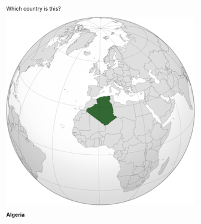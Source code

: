Which country is this?

![Map of a country](images/Algeria_(centered_orthographic_projection).svg)
<!--question-->
**Algeria**